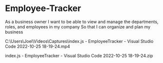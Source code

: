 # Employee-Tracker

As a business owner
I want to be able to view and manage the departments, roles, and employees in my company
So that I can organize and plan my business

C:\Users\Joel\Videos\Captures\index.js - EmployeeTracker - Visual Studio Code 2022-10-25 18-19-24.mp4

index.js - EmployeeTracker - Visual Studio Code 2022-10-25 18-19-24.zip

